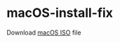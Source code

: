 # macOS-install-fix

Download [macOS ISO](https://archive.org/download/macos_iso/BigSur_11.7.1.iso) file

